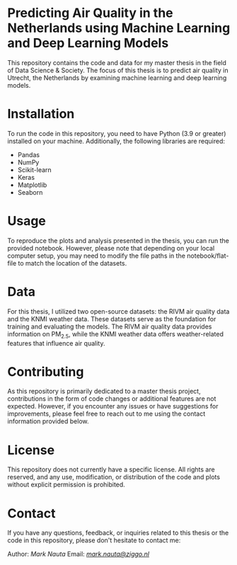 # Predicting Air Quality in the Netherlands using Machine Learning and Deep Learning Models
This repository contains the code and data for my master thesis in the field of Data Science & Society. The focus of this thesis is to predict air quality in Utrecht, the Netherlands by examining machine learning and deep learning models.

# Installation
To run the code in this repository, you need to have Python (3.9 or greater) installed on your machine. Additionally, the following libraries are required:

- Pandas
- NumPy
- Scikit-learn
- Keras
- Matplotlib
- Seaborn

# Usage
To reproduce the plots and analysis presented in the thesis, you can run the provided notebook. However, please note that depending on your local computer setup, you may need to modify the file paths in the notebook/flat-file to match the location of the datasets.

# Data
For this thesis, I utilized two open-source datasets: the RIVM air quality data and the KNMI weather data. These datasets serve as the foundation for training and evaluating the models. The RIVM air quality data provides information on PM<sub>2.5</sub>, while the KNMI weather data offers weather-related features that influence air quality.

# Contributing
As this repository is primarily dedicated to a master thesis project, contributions in the form of code changes or additional features are not expected. However, if you encounter any issues or have suggestions for improvements, please feel free to reach out to me using the contact information provided below.

# License
This repository does not currently have a specific license. All rights are reserved, and any use, modification, or distribution of the code and plots without explicit permission is prohibited.

# Contact
If you have any questions, feedback, or inquiries related to this thesis or the code in this repository, please don't hesitate to contact me:

Author: <i>Mark Nauta</i>
Email:  <i>mark.nauta@ziggo.nl</i>
